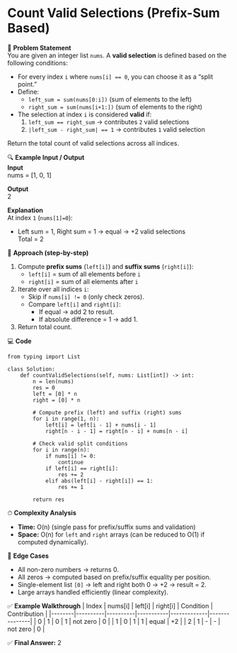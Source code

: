 # Count Valid Selections (Prefix-Sum Based)

📜 **Problem Statement**  
You are given an integer list `nums`. A **valid selection** is defined based on the following conditions:  
- For every index `i` where `nums[i] == 0`, you can choose it as a “split point.”  
- Define:
  - `left_sum = sum(nums[0:i])` (sum of elements to the left)
  - `right_sum = sum(nums[i+1:])` (sum of elements to the right)
- The selection at index `i` is considered **valid** if:
  1. `left_sum == right_sum` → contributes `2` valid selections  
  2. `|left_sum - right_sum| == 1` → contributes `1` valid selection  

Return the total count of valid selections across all indices.

🔍 **Example Input / Output**  
**Input**  
    nums = [1, 0, 1]  

**Output**  
    2  

**Explanation**  
At index `1` (`nums[1]=0`):  
- Left sum = 1, Right sum = 1 → equal → +2 valid selections  
Total = 2  

🧠 **Approach (step-by-step)**  
1. Compute **prefix sums** (`left[i]`) and **suffix sums** (`right[i]`):
   - `left[i]` = sum of all elements before `i`  
   - `right[i]` = sum of all elements after `i`  
2. Iterate over all indices `i`:  
   - Skip if `nums[i] != 0` (only check zeros).  
   - Compare `left[i]` and `right[i]`:
     - If equal → add 2 to result.  
     - If absolute difference = 1 → add 1.  
3. Return total count.

💻 **Code**  

    from typing import List

    class Solution:
        def countValidSelections(self, nums: List[int]) -> int:
            n = len(nums)
            res = 0
            left = [0] * n
            right = [0] * n

            # Compute prefix (left) and suffix (right) sums
            for i in range(1, n):
                left[i] = left[i - 1] + nums[i - 1]
                right[n - i - 1] = right[n - i] + nums[n - i]

            # Check valid split conditions
            for i in range(n):
                if nums[i] != 0:
                    continue
                if left[i] == right[i]:
                    res += 2
                elif abs(left[i] - right[i]) == 1:
                    res += 1

            return res

⏱ **Complexity Analysis**  
- **Time:** O(n) (single pass for prefix/suffix sums and validation)  
- **Space:** O(n) for `left` and `right` arrays (can be reduced to O(1) if computed dynamically).

🧪 **Edge Cases**  
- All non-zero numbers → returns 0.  
- All zeros → computed based on prefix/suffix equality per position.  
- Single-element list `[0]` → left and right both 0 → +2 → result = 2.  
- Large arrays handled efficiently (linear complexity).

✅ **Example Walkthrough**
| Index | nums[i] | left[i] | right[i] | Condition | Contribution |
|--------|----------|----------|-----------|-------------|---------------|
| 0 | 1 | 0 | 1 | not zero | 0 |
| 1 | 0 | 1 | 1 | equal | +2 |
| 2 | 1 | - | - | not zero | 0 |

✅ **Final Answer:** 2
